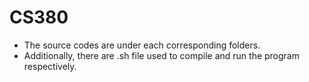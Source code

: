 # CS380
* The source codes are under each corresponding folders.
* Additionally, there are .sh file used to compile and run the program respectively.
